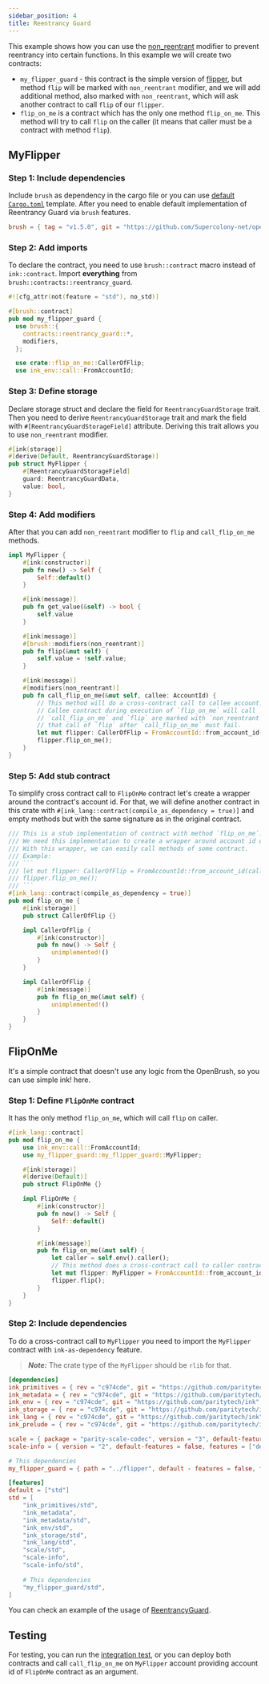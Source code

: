 ```yaml
---
sidebar_position: 4
title: Reentrancy Guard
---
```


This example shows how you can use the [non_reentrant](https://github.com/Supercolony-net/openbrush-contracts/tree/main/contracts/security/reentrancy_guard)
modifier to prevent reentrancy into certain functions. In this example we will create two contracts:

- `my_flipper_guard` - this contract is the simple version of [flipper](https://github.com/paritytech/ink/tree/master/examples/flipper),
  but method `flip` will be marked with `non_reentrant` modifier, and we will add additional method, also marked
  with `non_reentrant`, which will ask another contract to call `flip` of our `flipper`.
- `flip_on_me` is a contract which has the only one method `flip_on_me`. This method will try to call `flip` on the caller
  (it means that caller must be a contract with method `flip`).

## MyFlipper

### Step 1: Include dependencies

Include `brush` as dependency in the cargo file or you can use [default `Cargo.toml`](/smart-contracts/overview#the-default-toml-of-your-project-with-openbrush) template.
After you need to enable default implementation of Reentrancy Guard via `brush` features.

```toml
brush = { tag = "v1.5.0", git = "https://github.com/Supercolony-net/openbrush-contracts", default-features = false, features = ["reentrancy_guard"] }
```

### Step 2: Add imports

To declare the contract, you need to use `brush::contract` macro instead of `ink::contract`. Import **everything**
from `brush::contracts::reentrancy_guard`.

```rust
#![cfg_attr(not(feature = "std"), no_std)]

#[brush::contract]
pub mod my_flipper_guard {
  use brush::{
    contracts::reentrancy_guard::*,
    modifiers,
  };

  use crate::flip_on_me::CallerOfFlip;
  use ink_env::call::FromAccountId;
```


### Step 3: Define storage

Declare storage struct and declare the field for `ReentrancyGuardStorage` trait. Then you need to
derive `ReentrancyGuardStorage` trait and mark the field with `#[ReentrancyGuardStorageField]` attribute. Deriving
this trait allows you to use `non_reentrant` modifier.

```rust
#[ink(storage)]
#[derive(Default, ReentrancyGuardStorage)]
pub struct MyFlipper {
    #[ReentrancyGuardStorageField]
    guard: ReentrancyGuardData,
    value: bool,
}
```

### Step 4: Add modifiers

After that you can add `non_reentrant` modifier to `flip` and `call_flip_on_me` methods.

```rust
impl MyFlipper {
    #[ink(constructor)]
    pub fn new() -> Self {
        Self::default()
    }

    #[ink(message)]
    pub fn get_value(&self) -> bool {
        self.value
    }

    #[ink(message)]
    #[brush::modifiers(non_reentrant)]
    pub fn flip(&mut self) {
        self.value = !self.value;
    }

    #[ink(message)]
    #[modifiers(non_reentrant)]
    pub fn call_flip_on_me(&mut self, callee: AccountId) {
        // This method will do a cross-contract call to callee account. It calls method `flip_on_me`.
        // Callee contract during execution of `flip_on_me` will call `flip` of this contract.
        // `call_flip_on_me` and `flip` are marked with `non_reentrant` modifier. It means,
        // that call of `flip` after `call_flip_on_me` must fail.
        let mut flipper: CallerOfFlip = FromAccountId::from_account_id(callee);
        flipper.flip_on_me();
    }
}
```

### Step 5: Add stub contract

To simplify cross contract call to `FlipOnMe` contract let's create a wrapper around the contract's account id.
For that, we will define another contract in this crate with `#[ink_lang::contract(compile_as_dependency = true)]`
and empty methods but with the same signature as in the original contract.

```rust
/// This is a stub implementation of contract with method `flip_on_me`.
/// We need this implementation to create a wrapper around account id of contract.
/// With this wrapper, we can easily call methods of some contract.
/// Example:
/// ```
/// let mut flipper: CallerOfFlip = FromAccountId::from_account_id(callee);
/// flipper.flip_on_me();
/// ```
#[ink_lang::contract(compile_as_dependency = true)]
pub mod flip_on_me {
    #[ink(storage)]
    pub struct CallerOfFlip {}

    impl CallerOfFlip {
        #[ink(constructor)]
        pub fn new() -> Self {
            unimplemented!()
        }
    }

    impl CallerOfFlip {
        #[ink(message)]
        pub fn flip_on_me(&mut self) {
            unimplemented!()
        }
    }
}
```

## FlipOnMe

It's a simple contract that doesn't use any logic from the OpenBrush, so you can use simple ink! here.

### Step 1: Define `FlipOnMe` contract

It has the only method `flip_on_me`, which will call `flip` on caller.

```rust
#[ink_lang::contract]
pub mod flip_on_me {
    use ink_env::call::FromAccountId;
    use my_flipper_guard::my_flipper_guard::MyFlipper;

    #[ink(storage)]
    #[derive(Default)]
    pub struct FlipOnMe {}

    impl FlipOnMe {
        #[ink(constructor)]
        pub fn new() -> Self {
            Self::default()
        }

        #[ink(message)]
        pub fn flip_on_me(&mut self) {
            let caller = self.env().caller();
            // This method does a cross-contract call to caller contract and calls the `flip` method.
            let mut flipper: MyFlipper = FromAccountId::from_account_id(caller);
            flipper.flip();
        }
    }
}
```

### Step 2: Include dependencies

To do a cross-contract call to `MyFlipper` you need to import the `MyFlipper` contract with `ink-as-dependency` feature.

> **_Note:_**  The crate type of the `MyFlipper` should be `rlib` for that.

```toml
[dependencies]
ink_primitives = { rev = "c974cde", git = "https://github.com/paritytech/ink", default-features = false }
ink_metadata = { rev = "c974cde", git = "https://github.com/paritytech/ink", default-features = false, features = ["derive"], optional = true }
ink_env = { rev = "c974cde", git = "https://github.com/paritytech/ink", default-features = false }
ink_storage = { rev = "c974cde", git = "https://github.com/paritytech/ink", default-features = false }
ink_lang = { rev = "c974cde", git = "https://github.com/paritytech/ink", default-features = false }
ink_prelude = { rev = "c974cde", git = "https://github.com/paritytech/ink", default-features = false }

scale = { package = "parity-scale-codec", version = "3", default-features = false, features = ["derive"] }
scale-info = { version = "2", default-features = false, features = ["derive"], optional = true }

# This dependencies
my_flipper_guard = { path = "../flipper", default - features = false, features = ["ink-as-dependency"] }

[features]
default = ["std"]
std = [
    "ink_primitives/std",
    "ink_metadata",
    "ink_metadata/std",
    "ink_env/std",
    "ink_storage/std",
    "ink_lang/std",
    "scale/std",
    "scale-info",
    "scale-info/std",
    
    # This dependencies
    "my_flipper_guard/std",
]
```

You can check an example of the usage of [ReentrancyGuard](https://github.com/Supercolony-net/openbrush-contracts/tree/main/examples/reentrancy_guard).

## Testing

For testing, you can run the [integration test](https://github.com/Supercolony-net/openbrush-contracts/blob/main/tests/reentrancy-guard.tests.ts), or you can deploy both
contracts and call `call_flip_on_me` on `MyFlipper`
account providing account id of `FlipOnMe` contract as an argument.
